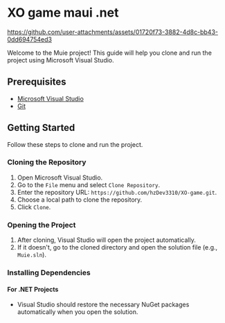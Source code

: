 # XO game maui .net




https://github.com/user-attachments/assets/01720f73-3882-4d8c-bb43-0dd694754ed3





Welcome to the Muie project! This guide will help you clone and run the project using Microsoft Visual Studio.

## Prerequisites

- [Microsoft Visual Studio](https://visualstudio.microsoft.com/)
- [Git](https://git-scm.com/)

## Getting Started

Follow these steps to clone and run the project.

### Cloning the Repository

1. Open Microsoft Visual Studio.
2. Go to the `File` menu and select `Clone Repository`.
3. Enter the repository URL: `https://github.com/hzDev3310/XO-game.git`.
4. Choose a local path to clone the repository.
5. Click `Clone`.

### Opening the Project

1. After cloning, Visual Studio will open the project automatically.
2. If it doesn't, go to the cloned directory and open the solution file (e.g., `Muie.sln`).

### Installing Dependencies

#### For .NET Projects

- Visual Studio should restore the necessary NuGet packages automatically when you open the solution.



